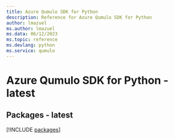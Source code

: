 ```yaml
---
title: Azure Qumulo SDK for Python
description: Reference for Azure Qumulo SDK for Python
author: lmazuel
ms.author: lmazuel
ms.data: 06/12/2023
ms.topic: reference
ms.devlang: python
ms.service: qumulo
---
```

# Azure Qumulo SDK for Python - latest
## Packages - latest
[!INCLUDE [packages](qumulo-index.md)]